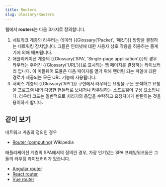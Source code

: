 ```yaml
---
title: Routers
slug: Glossary/Routers
---
```


웹에서 **routers**는 다음 3가지로 정의합니다.

1. 네트워크 계층의 라우터는 데이터 {{Glossary('Packet', '패킷')}} 방향을 결정하는 네트워킹 장치입니다. 그들은 인터넷에 대한 사용자 상호 작용을 허용하는 중계기에 의해 배포됩니다.
2. 애플리케이션 계층의 {{Glossary('SPA', 'Single-page application')}}의 경우 라우터는 주어진 {{Glossary('URL')}}로 표시되는 웹 페이지를 결정하는 라이브러리 입니다. 이 미들웨어 모듈은 다음 페이지를 열기 위해 렌더링 되는 파일에 대한 경로가 제공되는 모든 URL 기능에 사용됩니다.
3. 서비스 계층의 {{Glossary('API')}} 구현에서 라우터는 요청을 구문 분석하고 요청을 프로그램 내의 다양한 핸들러로 보내거나 라우팅하는 소프트웨어 구성 요소입니다. 라우터 코드는 일반적으로 처리기의 응답을 수락하고 요청자에게 반환하는 것을 용이하게 합니다.

## 같이 보기

네트워크 계층의 정의인 경우

- [Router (computing)](<https://en.wikipedia.org/wiki/Router_(computing)>) Wikipedia

애플리케이션 계층의 SPA에서의 정의인 경우, 가장 인기있는 SPA 프레임워크들은 그들의 라우팅 라이브러리가 있습니다.

- [Angular router](https://angular.io/guide/router)
- [React router](https://reactrouter.com/)
- [Vue router](https://router.vuejs.org)
